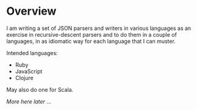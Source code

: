 # Overview
I am writing a set of JSON parsers and writers in various languages as an exercise
in recursive-descent parsers and to do them in a couple of languages, in as idiomatic way
for each language that I can muster.

Intended languages:

  * Ruby
  * JavaScript
  * Clojure

May also do one for Scala.

*More here later* ...

